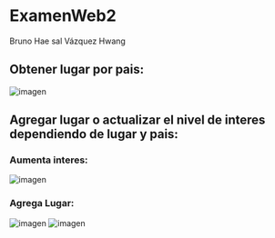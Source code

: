 # ExamenWeb2
Bruno Hae sal Vázquez Hwang

## Obtener lugar por pais:
![imagen](https://user-images.githubusercontent.com/61795705/138372607-fc671db7-46f0-495d-a58a-c390a6ae32c0.png)

## Agregar lugar o actualizar el nivel de interes dependiendo de lugar y pais:
### Aumenta interes:
![imagen](https://user-images.githubusercontent.com/61795705/138372691-96b1d443-6032-4a9b-ae0d-4d31d90f8148.png)
### Agrega Lugar:
![imagen](https://user-images.githubusercontent.com/61795705/138372744-c92cb1f6-ab1c-40de-9f14-5a54d3c4c596.png)
![imagen](https://user-images.githubusercontent.com/61795705/138372758-790f1473-4102-4cd8-b039-c9af1bf6c853.png)
